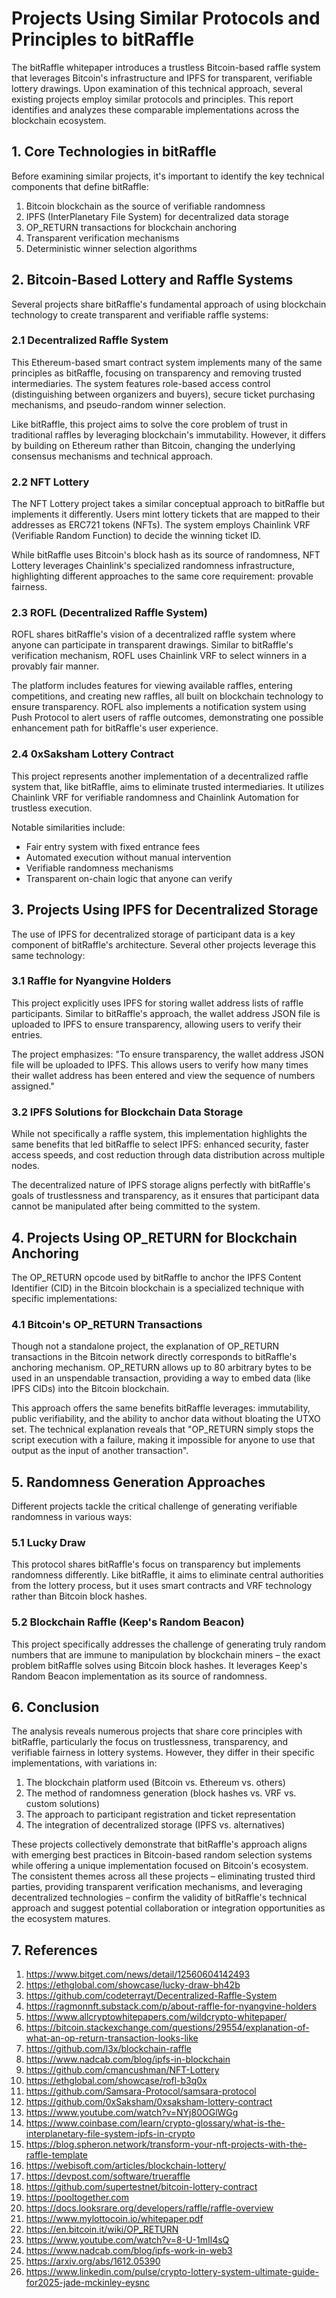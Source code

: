# Projects Using Similar Protocols and Principles to bitRaffle

The bitRaffle whitepaper introduces a trustless Bitcoin-based raffle system that leverages Bitcoin's infrastructure and IPFS for transparent, verifiable lottery drawings. Upon examination of this technical approach, several existing projects employ similar protocols and principles. This report identifies and analyzes these comparable implementations across the blockchain ecosystem.

## 1. Core Technologies in bitRaffle

Before examining similar projects, it's important to identify the key technical components that define bitRaffle:

1. Bitcoin blockchain as the source of verifiable randomness
2. IPFS (InterPlanetary File System) for decentralized data storage
3. OP_RETURN transactions for blockchain anchoring
4. Transparent verification mechanisms
5. Deterministic winner selection algorithms

## 2. Bitcoin-Based Lottery and Raffle Systems

Several projects share bitRaffle's fundamental approach of using blockchain technology to create transparent and verifiable raffle systems:

### 2.1 Decentralized Raffle System

This Ethereum-based smart contract system implements many of the same principles as bitRaffle, focusing on transparency and removing trusted intermediaries. The system features role-based access control (distinguishing between organizers and buyers), secure ticket purchasing mechanisms, and pseudo-random winner selection.

Like bitRaffle, this project aims to solve the core problem of trust in traditional raffles by leveraging blockchain's immutability. However, it differs by building on Ethereum rather than Bitcoin, changing the underlying consensus mechanisms and technical approach.

### 2.2 NFT Lottery

The NFT Lottery project takes a similar conceptual approach to bitRaffle but implements it differently. Users mint lottery tickets that are mapped to their addresses as ERC721 tokens (NFTs). The system employs Chainlink VRF (Verifiable Random Function) to decide the winning ticket ID.

While bitRaffle uses Bitcoin's block hash as its source of randomness, NFT Lottery leverages Chainlink's specialized randomness infrastructure, highlighting different approaches to the same core requirement: provable fairness.

### 2.3 ROFL (Decentralized Raffle System)

ROFL shares bitRaffle's vision of a decentralized raffle system where anyone can participate in transparent drawings. Similar to bitRaffle's verification mechanism, ROFL uses Chainlink VRF to select winners in a provably fair manner.

The platform includes features for viewing available raffles, entering competitions, and creating new raffles, all built on blockchain technology to ensure transparency. ROFL also implements a notification system using Push Protocol to alert users of raffle outcomes, demonstrating one possible enhancement path for bitRaffle's user experience.

### 2.4 0xSaksham Lottery Contract

This project represents another implementation of a decentralized raffle system that, like bitRaffle, aims to eliminate trusted intermediaries. It utilizes Chainlink VRF for verifiable randomness and Chainlink Automation for trustless execution.

Notable similarities include:

- Fair entry system with fixed entrance fees
- Automated execution without manual intervention
- Verifiable randomness mechanisms
- Transparent on-chain logic that anyone can verify


## 3. Projects Using IPFS for Decentralized Storage

The use of IPFS for decentralized storage of participant data is a key component of bitRaffle's architecture. Several other projects leverage this same technology:

### 3.1 Raffle for Nyangvine Holders

This project explicitly uses IPFS for storing wallet address lists of raffle participants. Similar to bitRaffle's approach, the wallet address JSON file is uploaded to IPFS to ensure transparency, allowing users to verify their entries.

The project emphasizes: "To ensure transparency, the wallet address JSON file will be uploaded to IPFS. This allows users to verify how many times their wallet address has been entered and view the sequence of numbers assigned."

### 3.2 IPFS Solutions for Blockchain Data Storage

While not specifically a raffle system, this implementation highlights the same benefits that led bitRaffle to select IPFS: enhanced security, faster access speeds, and cost reduction through data distribution across multiple nodes.

The decentralized nature of IPFS storage aligns perfectly with bitRaffle's goals of trustlessness and transparency, as it ensures that participant data cannot be manipulated after being committed to the system.

## 4. Projects Using OP_RETURN for Blockchain Anchoring

The OP_RETURN opcode used by bitRaffle to anchor the IPFS Content Identifier (CID) in the Bitcoin blockchain is a specialized technique with specific implementations:

### 4.1 Bitcoin's OP_RETURN Transactions

Though not a standalone project, the explanation of OP_RETURN transactions in the Bitcoin network directly corresponds to bitRaffle's anchoring mechanism. OP_RETURN allows up to 80 arbitrary bytes to be used in an unspendable transaction, providing a way to embed data (like IPFS CIDs) into the Bitcoin blockchain.

This approach offers the same benefits bitRaffle leverages: immutability, public verifiability, and the ability to anchor data without bloating the UTXO set. The technical explanation reveals that "OP_RETURN simply stops the script execution with a failure, making it impossible for anyone to use that output as the input of another transaction".

## 5. Randomness Generation Approaches

Different projects tackle the critical challenge of generating verifiable randomness in various ways:

### 5.1 Lucky Draw

This protocol shares bitRaffle's focus on transparency but implements randomness differently. Like bitRaffle, it aims to eliminate central authorities from the lottery process, but it uses smart contracts and VRF technology rather than Bitcoin block hashes.

### 5.2 Blockchain Raffle (Keep's Random Beacon)

This project specifically addresses the challenge of generating truly random numbers that are immune to manipulation by blockchain miners – the exact problem bitRaffle solves using Bitcoin block hashes. It leverages Keep's Random Beacon implementation as its source of randomness.

## 6. Conclusion

The analysis reveals numerous projects that share core principles with bitRaffle, particularly the focus on trustlessness, transparency, and verifiable fairness in lottery systems. However, they differ in their specific implementations, with variations in:

1. The blockchain platform used (Bitcoin vs. Ethereum vs. others)
2. The method of randomness generation (block hashes vs. VRF vs. custom solutions)
3. The approach to participant registration and ticket representation
4. The integration of decentralized storage (IPFS vs. alternatives)

These projects collectively demonstrate that bitRaffle's approach aligns with emerging best practices in Bitcoin-based random selection systems while offering a unique implementation focused on Bitcoin's ecosystem. The consistent themes across all these projects – eliminating trusted third parties, providing transparent verification mechanisms, and leveraging decentralized technologies – confirm the validity of bitRaffle's technical approach and suggest potential collaboration or integration opportunities as the ecosystem matures.

## 7. References

1. https://www.bitget.com/news/detail/12560604142493
2. https://ethglobal.com/showcase/lucky-draw-bh42b
3. https://github.com/codeterrayt/Decentralized-Raffle-System
4. https://ragmonnft.substack.com/p/about-raffle-for-nyangvine-holders
5. https://www.allcryptowhitepapers.com/wildcrypto-whitepaper/
6. https://bitcoin.stackexchange.com/questions/29554/explanation-of-what-an-op-return-transaction-looks-like
7. https://github.com/l3x/blockchain-raffle
8. https://www.nadcab.com/blog/ipfs-in-blockchain
9. https://github.com/cmancushman/NFT-Lottery
10. https://ethglobal.com/showcase/rofl-b3q0x
11. https://github.com/Samsara-Protocol/samsara-protocol
12. https://github.com/0xSaksham/0xsaksham-lottery-contract
13. https://www.youtube.com/watch?v=NYj80OGlWGg
14. https://www.coinbase.com/learn/crypto-glossary/what-is-the-interplanetary-file-system-ipfs-in-crypto
15. https://blog.spheron.network/transform-your-nft-projects-with-the-raffle-template
16. https://webisoft.com/articles/blockchain-lottery/
17. https://devpost.com/software/trueraffle
18. https://github.com/supertestnet/bitcoin-lottery-contract
19. https://pooltogether.com
20. https://docs.looksrare.org/developers/raffle/raffle-overview
21. https://www.mylottocoin.io/whitepaper.pdf
22. https://en.bitcoin.it/wiki/OP_RETURN
23. https://www.youtube.com/watch?v=8-U-1mIl4sQ
24. https://www.nadcab.com/blog/ipfs-work-in-web3
25. https://arxiv.org/abs/1612.05390
26. https://www.linkedin.com/pulse/crypto-lottery-system-ultimate-guide-for2025-jade-mckinley-eysnc
